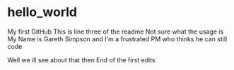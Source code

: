 # hello_world
My first GitHub
This is line three of the readme 
Not sure what the usage is 
My Name is Gareth Simpson and I'm a frustrated PM who thinks he can still code

Well we ill see about that then 
End of the first edits 
